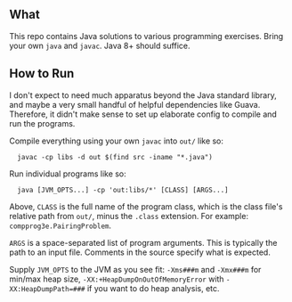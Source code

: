 ## What

This repo contains Java solutions to various programming exercises.
Bring your own `java` and `javac`. Java 8+ should suffice.

## How to Run

I don't expect to need much apparatus beyond the Java standard
library, and maybe a very small handful of helpful dependencies
like Guava. Therefore, it didn't make sense to set up elaborate
config to compile and run the programs.

Compile everything using your own `javac` into `out/` like so:
```shell
  javac -cp libs -d out $(find src -iname "*.java")
```
Run individual programs like so:
```shell
  java [JVM_OPTS...] -cp 'out:libs/*' [CLASS] [ARGS...]
```
Above, `CLASS` is the full name of the program class, which is
the class file's relative path from `out/`, minus the `.class`
extension. For example: `compprog3e.PairingProblem`.

`ARGS` is a space-separated list of program arguments. This is
typically the path to an input file. Comments in the source
specify what is expected.

Supply `JVM_OPTS` to the JVM as you see fit: `-Xms###m` and
`-Xmx###m` for min/max heap size, `-XX:+HeapDumpOnOutOfMemoryError`
with `-XX:HeapDumpPath=###` if you want to do heap analysis, etc.
